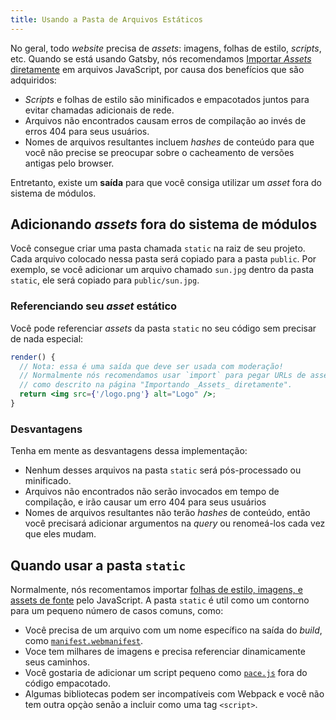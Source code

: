 ```yaml
---
title: Usando a Pasta de Arquivos Estáticos
---
```


No geral, todo _website_ precisa de _assets_: imagens, folhas de estilo, _scripts_, etc. Quando se está usando Gatsby, nós recomendamos
[Importar _Assets_ diretamente](/docs/importing-assets-into-files/) em arquivos JavaScript, por causa dos benefícios que são adquiridos:

- _Scripts_ e folhas de estilo são minificados e empacotados juntos para evitar chamadas adicionais de rede.
- Arquivos não encontrados causam erros de compilação ao invés de erros 404 para seus usuários.
- Nomes de arquivos resultantes incluem _hashes_ de conteúdo para que você não precise se preocupar sobre o cacheamento de versões antigas pelo browser.

Entretanto, existe um **saída** para que você consiga utilizar um _asset_ fora do sistema de módulos.

## Adicionando _assets_ fora do sistema de módulos

Você consegue criar uma pasta chamada `static` na raiz de seu projeto. Cada arquivo colocado nessa pasta será copiado para a pasta `public`. Por exemplo, se você adicionar um arquivo chamado `sun.jpg` dentro da pasta `static`, ele será copiado para `public/sun.jpg`.

### Referenciando seu _asset_ estático

Você pode referenciar _assets_ da pasta `static` no seu código sem precisar de nada especial:

```jsx
render() {
  // Nota: essa é uma saída que deve ser usada com moderação!
  // Normalmente nós recomendamos usar `import` para pegar URLs de assets
  // como descrito na página "Importando _Assets_ diretamente".
  return <img src={'/logo.png'} alt="Logo" />;
}
```

<EggheadEmbed
  lessonLink="https://egghead.io/lessons/gatsby-use-a-local-image-from-the-static-folder-in-a-gatsby-component"
  lessonTitle="Use a local image from the static folder in a Gatsby component"
/>

### Desvantagens

Tenha em mente as desvantagens dessa implementação:

- Nenhum desses arquivos na pasta `static` será pós-processado ou minificado.
- Arquivos não encontrados não serão invocados em tempo de compilação, e irão causar um erro 404 para seus usuários
- Nomes de arquivos resultantes não terão _hashes_ de conteúdo, então você precisará adicionar argumentos na _query_ ou renomeá-los cada vez que eles mudam.

## Quando usar a pasta `static`

Normalmente, nós recomentamos importar [folhas de estilo, imagens, e assets de fonte](/docs/importing-assets-into-files/) pelo JavaScript. A pasta
`static` é util como um contorno para um pequeno número de casos comuns, como:

- Você precisa de um arquivo com um nome específico na saída do _build_,
  como [`manifest.webmanifest`](https://developer.mozilla.org/en-US/docs/Web/Manifest).
- Voce tem milhares de imagens e precisa referenciar dinamicamente seus caminhos.
- Você gostaria de adicionar um script pequeno como
  [`pace.js`](http://github.hubspot.com/pace/docs/welcome/) fora do
  código empacotado.
- Algumas bibliotecas podem ser incompatíveis com Webpack e você não tem outra opçào senão a incluir como uma tag `<script>`.
